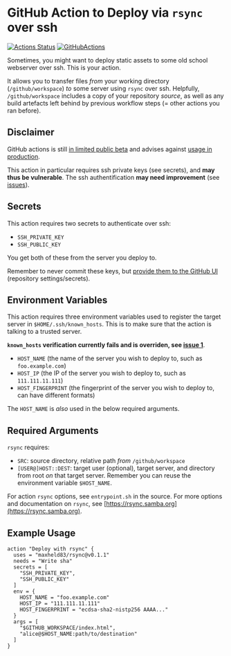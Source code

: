 # GitHub Action to Deploy via `rsync` over ssh

[![Actions Status](https://wdp9fww0r9.execute-api.us-west-2.amazonaws.com/production/badge/maxheld83/rsync)](https://github.com/maxheld83/rsync/actions)
[![GitHubActions](https://img.shields.io/badge/as%20seen%20on%20-GitHubActions-blue.svg)](https://github-actions.netlify.com/rsync)

Sometimes, you might want to deploy static assets to some old school webserver over ssh.
This is your action.

It allows you to transfer files *from* your working directory (`/github/workspace`) *to* some server using `rsync` over ssh.
Helpfully, `/github/workspace` includes a copy of your repository *source*, as well as any build artefacts left behind by previous workflow steps (= other actions you ran before).


## Disclaimer

GitHub actions is still [in limited public beta](https://github.com/features/actions) and advises against [usage in production](https://developer.github.com/actions/).

This action in particular requires ssh private keys (see secrets), and **may thus be vulnerable**.
The ssh authentification **may need improvement** (see [issues](https://github.com/maxheld83/rsync/)).


## Secrets

This action requires two secrets to authenticate over ssh:

- `SSH_PRIVATE_KEY`
- `SSH_PUBLIC_KEY`

You get both of these from the server you deploy to.

Remember to never commit these keys, but [provide them to the GitHub UI](https://developer.github.com/actions/creating-workflows/storing-secrets/) (repository settings/secrets).


## Environment Variables

This action requires three environment variables used to register the target server in `$HOME/.ssh/known_hosts`.
This is to make sure that the action is talking to a trusted server.

**`known_hosts` verification currently fails and is overriden, see [issue 1](https://github.com/maxheld83/rsync/issues/1)**.

- `HOST_NAME` (the name of the server you wish to deploy to, such as `foo.example.com`)
- `HOST_IP` (the IP of the server you wish to deploy to, such as `111.111.11.111`)
- `HOST_FINGERPRINT` (the fingerprint of the server you wish to deploy to, can have different formats)

The `HOST_NAME` is *also* used in the below required arguments.


## Required Arguments

`rsync` requires:

- `SRC`: source directory, relative path *from* `/github/workspace`
- `[USER@]HOST::DEST`: target user (optional), target server, and directory from root *on* that target server. 
  Remember you can reuse the environment variable `$HOST_NAME`.

For action `rsync` options, see `entrypoint.sh` in the source.
For more options and documentation on `rsync`, see [https://rsync.samba.org](https://rsync.samba.org).


## Example Usage

```
action "Deploy with rsync" {
  uses = "maxheld83/rsync@v0.1.1"
  needs = "Write sha"
  secrets = [
    "SSH_PRIVATE_KEY",
    "SSH_PUBLIC_KEY"
  ]
  env = {
    HOST_NAME = "foo.example.com"
    HOST_IP = "111.111.11.111"
    HOST_FINGERPRINT = "ecdsa-sha2-nistp256 AAAA..."
  }
  args = [
    "$GITHUB_WORKSPACE/index.html",
    "alice@$HOST_NAME:path/to/destination"
  ]
}
```
